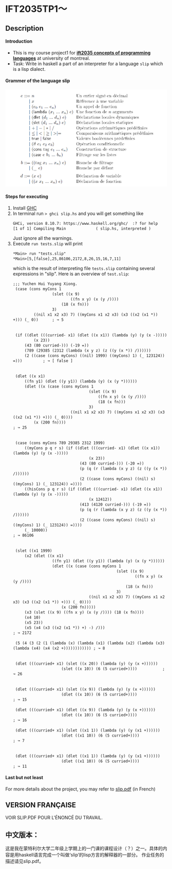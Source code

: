 # IFT2035TP1～

## Description
#### Introduction
- This is my course project1 for [**ift2035 concepts of programming languages**](https://www.iro.umontreal.ca/~monnier/2035/) at university of montreal. 
- Task: Write in haskell a part of an interpreter for a language `slip` which is a lisp dialect. 

#### Grammer of the language slip
![grammar](grammar.png)
<!-- $$ 
\begin{align*}
    
\end{align*}
$$ -->

#### Steps for executing
1. Install [GHC](https://www.haskell.org/downloads/)
2. In terminal run `> ghci slip.hs` and you will get something like
    ```
    GHCi, version 8.10.7: https://www.haskell.org/ghc/  :? for help
    [1 of 1] Compiling Main             ( slip.hs, interpreted )
    ```
    Just ignore all the warnings.
3. Execute `run tests.slip` will print
   ```
   *Main> run "tests.slip"
   *Main>[5,[false],25,86106,2172,8,26,15,16,7,11]
   ```
   which is the result of interpreting file `tests.slip` containing several expressions in "slip". Here is an overview of  `test.slip`:
   <br>
   ```
   ;;; Yuchen Hui Yuyang Xiong. 
    (case (cons myCons 1 
                    (slet ((x 9) 
                            ((fn x y) (x (y /)))) 
                        (18 (x fn)))
                    3) 
            ((nil x1 x2 x3) 7) ((myCons x1 x2 x3) (x3 ((x2 (x1 *)) +))) (_ 0))      ; ↝ 5


    (if ((dlet (((curried- x1) (dlet ((x x1)) (lambda (y) (y (x -)))))
            (x 23))
        (43 (80 curried-))) (-19 =)) 
        (789 (29385 (2312 (lambda (x y z) (z ((y (x *)) /))))))
        (2 ((case (cons myCons) ((nil) 1999) ((myCons) 1) (_ 123124)) =)))         ; ↝ [ false ]


    (dlet ((x x1)
        ((fn y1) (dlet ((y y1)) (lambda (y) (x (y *))))))
        (dlet ((x (case (cons myCons 1 
                                    (slet ((x 9) 
                                        ((fn x y) (x (y /)))) 
                                        (18 (x fn)))
                                    3) 
                            ((nil x1 x2 x3) 7) ((myCons x1 x2 x3) (x3 ((x2 (x1 *)) +))) (_ 0))))
            (x (200 fn))))                                                          ; ↝ 25


    (case (cons myCons 789 29385 2312 1999) 
        ((myCons p q r s) (if ((dlet (((curried- x1) (dlet ((x x1)) (lambda (y) (y (x -)))))
                                    (x 23))
                                (43 (80 curried-))) (-20 =)) 
                                (p (q (r (lambda (x y z) (z ((y (x *)) /))))))
                                (2 ((case (cons myCons) ((nil) s) ((myCons) 1) (_ 123124)) =))))
        ((hisCons p q r s) (if ((dlet (((curried- x1) (dlet ((x x1)) (lambda (y) (y (x -)))))
                                    (x 12412))
                                (413 (4120 curried-))) (-19 =)) 
                                (p (q (r (lambda (x y z) (z ((y (x *)) /))))))
                                (2 ((case (cons myCons) ((nil) s) ((myCons) 1) (_ 123124)) =))))
        (_ 10000))                                                                ; ↝ 86106


    (slet ((x1 1999) 
        (x2 (dlet ((x x1)
                    ((fn y1) (dlet ((y y1)) (lambda (y) (x (y *))))))
                    (dlet ((x (case (cons myCons 1 
                                                (slet ((x 9) 
                                                        ((fn x y) (x (y /)))) 
                                                    (18 (x fn)))
                                                3)
                                    ((nil x1 x2 x3) 7) ((myCons x1 x2 x3) (x3 ((x2 (x1 *)) +))) (_ 0))))
                        (x (200 fn)))))
        (x3 (slet ((x 9) ((fn x y) (x (y /)))) (18 (x fn)))) 
        (x4 10) 
        (x5 23)) 
        (x5 (x4 (x3 ((x2 (x1 *)) +) -) /)))                                         ; ↝ 2172

    (5 (4 (3 (2 (1 (lambda (x) (lambda (x1) (lambda (x2) (lambda (x3) (lambda (x4) (x4 (x2 +)))))))))))) ; ↝ 8


    (dlet (((curried+ x1) (slet ((x 20)) (lambda (y) (y (x +))))))
                        (slet ((x 10)) (6 (5 curried+))))           ; ↝ 26


    (dlet (((curried+ x1) (slet ((x 9)) (lambda (y) (y (x +))))))
                        (dlet ((x 10)) (6 (5 curried+))))              ; ↝ 15
                        
    (dlet (((curried+ x1) (dlet ((x 9)) (lambda (y) (y (x +))))))
                        (dlet ((x 10)) (6 (5 curried+))))              ; ↝ 16

    (dlet (((curried+ x1) (slet ((x1 1)) (lambda (y) (y (x1 +))))))
                        (dlet ((x1 10)) (6 (5 curried+))))              ; ↝ 7

                        
    (dlet (((curried+ x1) (dlet ((x1 1)) (lambda (y) (y (x1 +))))))
                        (dlet ((x1 10)) (6 (5 curried+))))             ; ↝ 11

   ```
#### Last but not least
For more details about the project, you may refer to [slip.pdf](slip.pdf) (in French)

## VERSION FRANÇAISE  
VOIR SLIP.PDF POUR L'ÉNONCÉ DU TRAVAIL.

## 中文版本：

这是我在蒙特利尔大学二年级上学期上的一门课的课程设计（？）之一。具体的内容是用haskell语言完成一个叫做‘slip’的lisp方言的解释器的一部分。
作业任务的描述请见slip.pdf。

